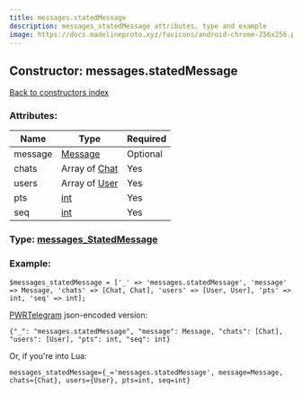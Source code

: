 ```yaml
---
title: messages.statedMessage
description: messages_statedMessage attributes, type and example
image: https://docs.madelineproto.xyz/favicons/android-chrome-256x256.png
---
```

## Constructor: messages.statedMessage  
[Back to constructors index](index.md)



### Attributes:

| Name     |    Type       | Required |
|----------|---------------|----------|
|message|[Message](../types/Message.md) | Optional|
|chats|Array of [Chat](../types/Chat.md) | Yes|
|users|Array of [User](../types/User.md) | Yes|
|pts|[int](../types/int.md) | Yes|
|seq|[int](../types/int.md) | Yes|



### Type: [messages\_StatedMessage](../types/messages_StatedMessage.md)


### Example:

```
$messages_statedMessage = ['_' => 'messages.statedMessage', 'message' => Message, 'chats' => [Chat, Chat], 'users' => [User, User], 'pts' => int, 'seq' => int];
```  

[PWRTelegram](https://pwrtelegram.xyz) json-encoded version:

```
{"_": "messages.statedMessage", "message": Message, "chats": [Chat], "users": [User], "pts": int, "seq": int}
```


Or, if you're into Lua:  


```
messages_statedMessage={_='messages.statedMessage', message=Message, chats={Chat}, users={User}, pts=int, seq=int}

```


